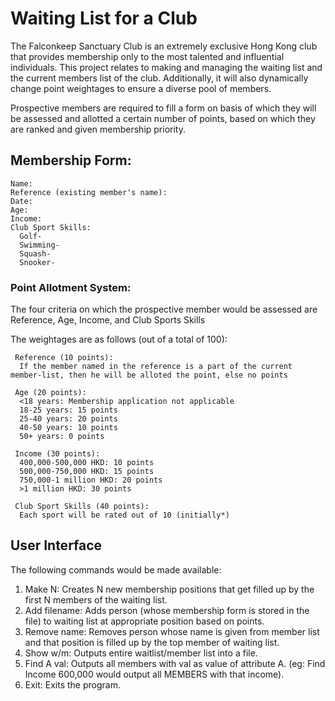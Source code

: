 # Waiting List for a Club
The Falconkeep Sanctuary Club is an extremely exclusive Hong Kong club that provides membership only to the most talented and influential individuals.
This project relates to making and managing the waiting list and the current members list of the club. 
Additionally, it will also dynamically change point weightages to ensure a diverse pool of members.

Prospective members are required to fill a form on basis of which they will be assessed and allotted a certain number of points, based on which they are ranked and given membership priority.

## Membership Form:
    Name:
    Reference (existing member's name):
    Date:
    Age:
    Income:
    Club Sport Skills:
      Golf-
      Swimming-
      Squash-
      Snooker-
  
### Point Allotment System:
The four criteria on which the prospective member would be assessed are Reference, Age, Income, and Club Sports Skills

The weightages are as follows (out of a total of 100):

     Reference (10 points): 
      If the member named in the reference is a part of the current member-list, then he will be alloted the point, else no points
     
     Age (20 points):
      <18 years: Membership application not applicable
      18-25 years: 15 points
      25-40 years: 20 points
      40-50 years: 10 points
      50+ years: 0 points
     
     Income (30 points):
      400,000-500,000 HKD: 10 points
      500,000-750,000 HKD: 15 points
      750,000-1 million HKD: 20 points
      >1 million HKD: 30 points
     
     Club Sport Skills (40 points):
      Each sport will be rated out of 10 (initially*)
      
## User Interface
The following commands would be made available:
1. Make N: Creates N new membership positions that get filled up by the first N members of the waiting list.
2. Add filename: Adds person (whose membership form is stored in the file) to waiting list at appropriate position based on points. 
3. Remove name: Removes person whose name is given from member list and that position is filled up by the top member of waiting list.
4. Show w/m: Outputs entire waitlist/member list into a file.
5. Find A val: Outputs all members with val as value of attribute A. (eg: Find Income 600,000 would output all MEMBERS with that income).
6. Exit: Exits the program.

